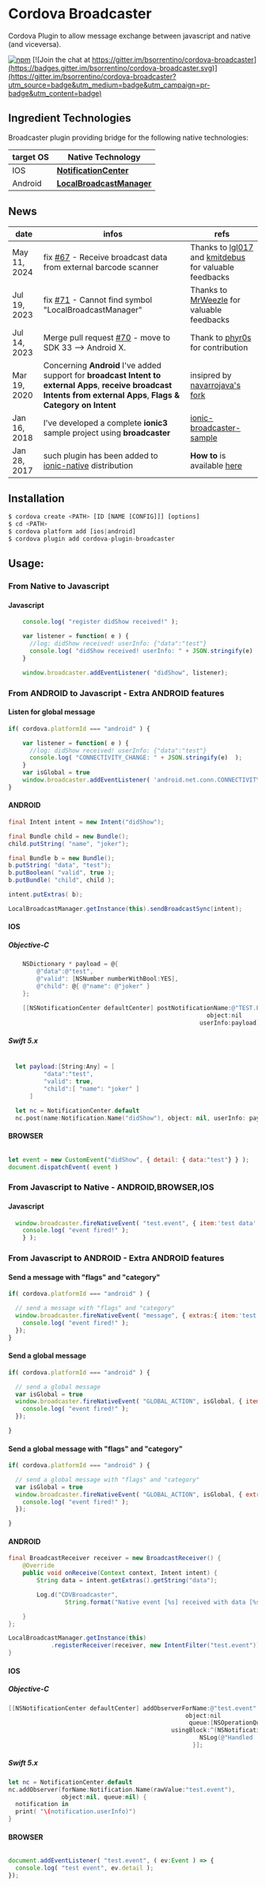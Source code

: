# Cordova Broadcaster

Cordova Plugin to allow message exchange between javascript and native (and viceversa).

[![npm](https://img.shields.io/npm/v/cordova-plugin-broadcaster.svg)](https://www.npmjs.com/package/cordova-plugin-broadcaster) [![Join the chat at https://gitter.im/bsorrentino/cordova-broadcaster](https://badges.gitter.im/bsorrentino/cordova-broadcaster.svg)](https://gitter.im/bsorrentino/cordova-broadcaster?utm_source=badge&utm_medium=badge&utm_campaign=pr-badge&utm_content=badge)


## Ingredient Technologies

Broadcaster plugin providing bridge for the following native technologies:

  target OS | Native Technology
 ----|----
 IOS | **[NotificationCenter](https://developer.apple.com/library/mac/documentation/Cocoa/Reference/Foundation/Classes/NSNotificationCenter_Class/index.html#//apple_ref/occ/instm/NSNotificationCenter/addObserverForName%3aobject%3aqueue%3ausingBlock%3a)**
Android | **[LocalBroadcastManager](http://developer.android.com/reference/android/support/v4/content/LocalBroadcastManager.html)**

## News
  date |  infos | refs
---- | ---- | ----
May 11, 2024 | fix [#67](https://github.com/bsorrentino/cordova-broadcaster/issues/67) - Receive broadcast data from external barcode scanner | Thanks to [lgl017](https://github.com/lgl017) and [kmitdebus](https://github.com/kmitdebus) for valuable feedbacks
Jul 19, 2023 | fix [#71](https://github.com/bsorrentino/cordova-broadcaster/pull/71) - Cannot find symbol "LocalBroadcastManager" | Thanks to [MrWeezle](https://github.com/MrWeezle) for valuable feedbacks
Jul 14, 2023 | Merge pull request [#70](https://github.com/bsorrentino/cordova-broadcaster/pull/70) - move to SDK 33 --> Android X. | Thank to [phyr0s](https://github.com/phyr0s) for contribution
Mar 19, 2020 | Concerning **Android** I've added support for **broadcast Intent to external Apps**, **receive broadcast Intents from external Apps**, **Flags & Category on Intent** | insipred by [navarrojava's fork](https://github.com/navarrojava/cordova-broadcaster/)
Jan 16, 2018 | I've developed a complete **ionic3** sample project using **broadcaster** | [ionic-broadcaster-sample](https://github.com/bsorrentino/ionic-broadcaster-sample)
Jan 28, 2017 | such plugin has been added to [ionic-native](https://ionicframework.com/docs/v2/native/broadcaster/) distribution | **How to** is available   [here](https://ionicframework.com/docs/v2/native/broadcaster/)



## Installation

```javascript
$ cordova create <PATH> [ID [NAME [CONFIG]]] [options]
$ cd <PATH>
$ cordova platform add [ios|android]
$ cordova plugin add cordova-plugin-broadcaster
```

## Usage:

### From Native to Javascript

#### Javascript
```javascript
    console.log( "register didShow received!" );

    var listener = function( e ) {
      //log: didShow received! userInfo: {"data":"test"}
      console.log( "didShow received! userInfo: " + JSON.stringify(e)  );
    }

    window.broadcaster.addEventListener( "didShow", listener);
```
### From ANDROID to Javascript - Extra ANDROID features

#### Listen for global message
```javascript
if( cordova.platformId === "android" ) {

    var listener = function( e ) {
      //log: didShow received! userInfo: {"data":"test"}
      console.log( "CONNECTIVITY_CHANGE: " + JSON.stringify(e)  );
    }
    var isGlobal = true
    window.broadcaster.addEventListener( 'android.net.conn.CONNECTIVITY_CHANGE', isGlobal, listener);
}
```


#### ANDROID

```Java
final Intent intent = new Intent("didShow");

final Bundle child = new Bundle();
child.putString( "name", "joker");

final Bundle b = new Bundle();
b.putString( "data", "test");
b.putBoolean( "valid", true );
b.putBundle( "child", child );

intent.putExtras( b);

LocalBroadcastManager.getInstance(this).sendBroadcastSync(intent);
```

#### IOS

##### Objective-C
```Objective-C
    NSDictionary * payload = @{
        @"data":@"test",
        @"valid": [NSNumber numberWithBool:YES],
        @"child": @{ @"name": @"joker" }
    };

    [[NSNotificationCenter defaultCenter] postNotificationName:@"TEST.EVENT"
                                                        object:nil
                                                      userInfo:payload];
```

##### Swift 5.x
```swift

  let payload:[String:Any] = [
          "data":"test",
          "valid": true,
          "child":[ "name": "joker" ]
      ]

  let nc = NotificationCenter.default
  nc.post(name:Notification.Name("didShow"), object: nil, userInfo: payload)
```

#### BROWSER

```javascript

let event = new CustomEvent("didShow", { detail: { data:"test"} } );
document.dispatchEvent( event )

```
### From Javascript to Native - ANDROID,BROWSER,IOS

#### Javascript

```javascript
  window.broadcaster.fireNativeEvent( "test.event", { item:'test data' }, function() {
    console.log( "event fired!" );
    } );
```

### From Javascript to ANDROID - Extra ANDROID features

#### Send a message with "flags" and "category"
```javascript
if( cordova.platformId === "android" ) {

  // send a message with "flags" and "category"
  window.broadcaster.fireNativeEvent( "message", { extras:{ item:'test data' }, flags:0, category:'android.intent.category.INFO', packageName:'org.bsc'}, function() {
    console.log( "event fired!" );
  });
}
```

#### Send a global message
```javascript
if( cordova.platformId === "android" ) {

  // send a global message
  var isGlobal = true
  window.broadcaster.fireNativeEvent( "GLOBAL_ACTION", isGlobal, { item:'test data' }, function() {
    console.log( "event fired!" );
  });

}
```

#### Send a global message with "flags" and "category"
```javascript
if( cordova.platformId === "android" ) {

  // send a global message with "flags" and "category"
  var isGlobal = true
  window.broadcaster.fireNativeEvent( "GLOBAL_ACTION", isGlobal, { extras:{ item:'test data' }, flags:0, category:'android.intent.category.INFO', packageName:'org.bsc'}, function() {
    console.log( "event fired!" );
  });

}
```

#### ANDROID

```Java
final BroadcastReceiver receiver = new BroadcastReceiver() {
    @Override
    public void onReceive(Context context, Intent intent) {
        String data = intent.getExtras().getString("data");

        Log.d("CDVBroadcaster",
                String.format("Native event [%s] received with data [%s]", intent.getAction(), data));

    }
};

LocalBroadcastManager.getInstance(this)
            .registerReceiver(receiver, new IntentFilter("test.event"));
}
```

#### IOS

##### Objective-C

```Objective-C
[[NSNotificationCenter defaultCenter] addObserverForName:@"test.event"
                                                  object:nil
                                                   queue:[NSOperationQueue mainQueue]
                                              usingBlock:^(NSNotification *notification) {
                                                      NSLog(@"Handled 'test.event' [%@]", notification.userInfo[@"item"]);
                                                    }];
```

##### Swift 5.x

```swift
let nc = NotificationCenter.default
nc.addObserver(forName:Notification.Name(rawValue:"test.event"),
               object:nil, queue:nil) {
  notification in
  print( "\(notification.userInfo)")
}
```

#### BROWSER

```javascript

document.addEventListener( "test.event", ( ev:Event ) => {
  console.log( "test event", ev.detail );
});

```
